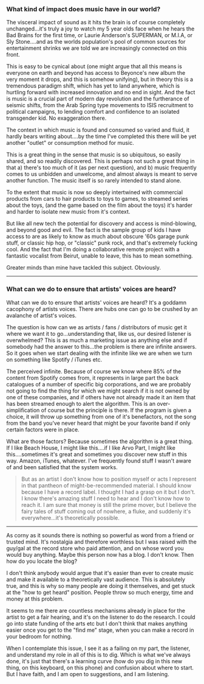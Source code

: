 ### What kind of impact does music have in our world?

The visceral impact of sound as it hits the brain is of course completely unchanged...it's truly a joy to watch my 5 year olds face when he hears the Bad Brains for the first time, or Laurie Anderson's SUPERMAN, or M.I.A, or Sly Stone....and as the worlds population's pool of common sources for entertainment shrinks we are told we are increasingly connected on this front.

This is easy to be cynical about (one might argue that all this means is everyone on earth and beyond has access to Beyonce's new album the very moment it drops, and this is somehow unifying), but in theory this is a tremendous paradigm shift, which has yet to land anywhere, which is hurtling forward with increased innovation and no end in sight. And the fact is music is a crucial part of modern day revolution and the furtherance of seismic shifts, from the Arab Spring type movements to ISIS recruitment to political campaigns, to lending comfort and confidence to an isolated transgender kid. No exaggeration there.

The context in which music is found and consumed so varied and fluid, it hardly bears writing about....by the time I've completed this there will be yet another "outlet" or consumption method for music.

This is a great thing in the sense that music is so ubiquitous, so easily shared, and so readily discovered. This is perhaps not such a great thing in that a) there's too much of it (as per next question), and b) music frequently comes to us unbidden and unwelcome, and almost always is meant to serve another function. The music itself is so rarely intended to stand alone.

To the extent that music is now so deeply intertwined with commercial products from cars to hair products to toys to games, to streamed series about the toys, (and the game based on the film about the toys) it's harder and harder to isolate new music from it's context.

But like all new tech the potential for discovery and access is mind-blowing, and beyond good and evil. The fact is the sample group of kids I have access to are as likely to know as much about obscure '60s garage punk stuff, or classic hip hop, or "classic" punk rock, and that's extremely fucking cool. And the fact that I'm doing a collaborative remote project with a fantastic vocalist from Beirut, unable to leave, this has to mean something.

Greater minds than mine have tackled this subject. Obviously.

***

### What can we do to ensure that artists' voices are heard?

What can we do to ensure that artists' voices are heard?
It's a goddamn cacophony of artists voices. There are hubs one can go to be crushed by an avalanche of artist's voices.

The question is how can we as artists / fans / distributors of music get it where we want it to go...understanding that, like us, our desired listener is overwhelmed? This is as much a marketing issue as anything else and if somebody had the answer to this...the problem is there are infinite answers. So it goes when we start dealing with the infinite like we are when we turn on something like Spotify / iTunes etc.

The perceived infinite. Because of course we know where 85% of the content from Spotify comes from, it represents in large part the back catalogues of a number of specific big corporations, and we are probably not going to find the thing for which we might search if it is not owned by one of these companies, and if others have not already made it an item that has been streamed enough to alert the algorithm. This is an over-simplification of course but the principle is there. If the program is given a choice, it will throw up something from one of it's benefactors, not the song from the band you've never heard that might be your favorite band if only certain factors were in place.


What are those factors? Because sometimes the algorithm is a great thing. If I like Beach House, I might like this....if I like Arvo Part, I might like this....sometimes it's great and sometimes you discover new stuff in this way. Amazon, iTunes, whatever. I've frequently found stuff I wasn't aware of and been satisfied that the system works.

>But as an artist I don't know how to position myself or acts I represent in that pantheon of might-be-recommended material. I should know because I have a record label. I thought I had a grasp on it but I don't. I know there's amazing stuff I need to hear and I don't know how to reach it. I am sure that money is still the prime mover, but I believe the fairy tales of stuff coming out of nowhere, a fluke, and suddenly it's everywhere...it's theoretically possible.

***

As corny as it sounds there is nothing so powerful as word from a friend or trusted mind. It's nostalgia and therefore worthless but I was raised with the guy/gal at the record store who paid attention, and on whose word you would buy anything. Maybe this person now has a blog. I don't know. Then how do you locate the blog?



I don't think anybody would argue that it's easier than ever to create music and make it available to a theoretically vast audience. This is absolutely true, and this is why so many people are doing it themselves, and get stuck at the "how to get heard" position. People throw so much energy, time and money at this problem.

It seems to me there are countless mechanisms already in place for the artist to get a fair hearing, and it's on the listener to do the research. I could go into state funding of the arts etc but I don't think that makes anything easier once you get to the "find me" stage, when you can make a record in your bedroom for nothing.

When I contemplate this issue, I see it as a failing on my part, the listener, and understand my role in all of this is to dig. Which is what we've always done, it's just that there's a learning curve (how do you dig in this new thing, on this keyboard, on this phone) and confusion about where to start. But I have faith, and I am open to suggestions, and I am listening.
